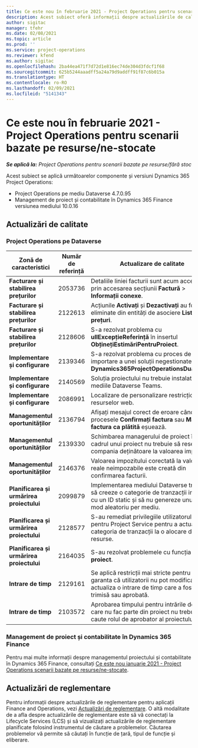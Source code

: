 ```yaml
---
title: Ce este nou în februarie 2021 - Project Operations pentru scenarii bazate pe resurse/ne-stocate
description: Acest subiect oferă informații despre actualizările de calitate disponibile în lansarea din februarie 2021 a Project Operations pentru scenarii bazate pe resurse/ne-stocate.
author: sigitac
manager: tfehr
ms.date: 02/08/2021
ms.topic: article
ms.prod: ''
ms.service: project-operations
ms.reviewer: kfend
ms.author: sigitac
ms.openlocfilehash: 2ba44ea471f7d72d1e816ec74de304d3fdcf1f68
ms.sourcegitcommit: 625b5244aaadff5a24a79d9addff91f87c6b015a
ms.translationtype: HT
ms.contentlocale: ro-RO
ms.lasthandoff: 02/09/2021
ms.locfileid: "5141343"
---
```

# <a name="whats-new-february-2021---project-operations-for-resourcenon-stocked-based-scenarios"></a>Ce este nou în februarie 2021 - Project Operations pentru scenarii bazate pe resurse/ne-stocate

_**Se aplică la:** Project Operations pentru scenarii bazate pe resurse/fără stoc_

Acest subiect se aplică următoarelor componente și versiuni Dynamics 365 Project Operations:

- Project Operations pe mediu Dataverse 4.7.0.95
- Management de proiect și contabilitate în Dynamics 365 Finance versiunea mediului 10.0.16 

## <a name="quality-updates"></a>Actualizări de calitate

### <a name="project-operations-on-dataverse"></a>Project Operations pe Dataverse

| **Zonă de caracteristici** | **Număr de referință** | **Actualizare de calitate** |
| --- | --- | --- |
| **Facturare și stabilirea prețurilor** | 2053736 | Detaliile liniei facturii sunt acum accesibile prin accesarea secțiunii **Factură** > **Informații conexe**. |
| **Facturare și stabilirea prețurilor** | 2122613 | Acțiunile **Activați** și **Dezactivați** au fost eliminate din entități de asociere **Listă de prețuri**. |
| **Facturare și stabilirea prețurilor** | 2128606 | S-a rezolvat problema cu **ullExcepțieReferință** în insertul **ObținețiEstimăriPentruProiect**. |
| **Implementare și configurare** | 2139346 | S-a rezolvat problema cu proces de importare a unei soluții negestionate **Dynamics365ProjectOperationsDualWrite**. |
| **Implementare și configurare** | 2140569 | Soluția proiectului nu trebuie instalată în mediile Dataverse Teams. |
| **Implementare și configurare** | 2086991 | Localizare de personalizare restricționată a resurselor web. |
| **Managementul oportunităților** | 2136794 | Afișați mesajul corect de eroare când procesele **Confirmați factura** sau **Marcați factura ca plătită** eșuează. |
| **Managementul oportunităților** | 2139330 | Schimbarea managerului de proiect în cadrul unui proiect nu trebuie să reseteze compania deținătoare la valoarea implicită. |
| **Managementul oportunităților** | 2146376 | Valoarea impozitului corectată la valorile reale neimpozabile este creată din confirmarea facturii. |
| **Planificarea și urmărirea proiectului** | 2099879 | Implementarea mediului Dataverse trebuie să creeze o categorie de tranzacții implicită cu un ID static și să nu genereze unul în mod aleatoriu per mediu. |
| **Planificarea și urmărirea proiectului** | 2128577 | S-au remediat privilegiile utilizatorului pentru Project Service pentru a actualiza categoria de tranzacții la o alocare de resurse. |
| **Planificarea și urmărirea proiectului** | 2164035 | S-au rezolvat problemele cu funcția **Copiați proiect**. |
| **Intrare de timp** | 2129161 | Se aplică restricții mai stricte pentru a garanta că utilizatorii nu pot modifica și actualiza o intrare de timp care a fost trimisă sau aprobată. |
| **Intrare de timp** | 2103572 | Aprobarea timpului pentru intrările de timp care nu fac parte din proiect nu trebuie să caute rolul de aprobator al proiectului. |

### <a name="project-management-and-accounting-in-dynamics-365-finance"></a>Management de proiect și contabilitate în Dynamics 365 Finance 

Pentru mai multe informații despre managementul proiectului și contabilitate în Dynamics 365 Finance, consultați [Ce este nou ianuarie 2021 - Project Operations scenarii bazate pe resurse/ne-stocate](whats-new-jan-2021-resource-based.md).


## <a name="regulatory-updates"></a>Actualizări de reglementare

Pentru informații despre actualizările de reglementare pentru aplicații Finance and Operations, vezi [Actualizări de reglementare](https://docs.microsoft.com/dynamics365/finance/localizations/regulatory-updates). O altă modalitate de a afla despre actualizările de reglementare este să vă conectați la Lifecycle Services (LCS) și să vizualizați actualizările de reglementare planificate folosind instrumentul de căutare a problemelor. Căutarea problemelor vă permite să căutați în funcție de țară, tipul de funcție și eliberare.
